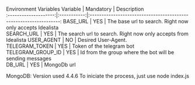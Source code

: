 Environment Variables
 Variable           | Mandatory | Description                                                     
:--------------------:|:-----------:|:-----------------------------------------------------------------:
 BASE_URL           | YES       | The base url to search. Right now only accepts Idealista        
 SEARCH_URL         | YES       | The search url to search. Right now only accepts from Idealista 
 USER_AGENT         | NO        | Desired User-Agent.                                             
 TELEGRAM_TOKEN     | YES       | Token of the telegram bot                                       
 TELEGRAM_GROUP_ID  | YES       | Id from the group where the bot will be sending messages        
 DB_URL             | YES       | MongoDb url                                                     

MongoDB: Version used 4.4.6
To iniciate the process, just use node index.js